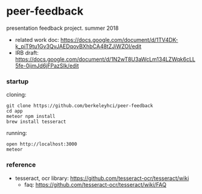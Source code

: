 # peer-feedback

presentation feedback project. summer 2018

- related work doc: https://docs.google.com/document/d/1TV4DK-k_piT9tu1Gv3QvJAEDqovBXhbCA48tZJiWZOI/edit
- IRB draft: https://docs.google.com/document/d/1N2wT8U3aWcLm134LZWqk6cLL5fe-0ijmJd6jFPazSIk/edit

### startup

cloning:

    git clone https://github.com/berkeleyhci/peer-feedback
    cd app
    meteor npm install
    brew install tesseract

running:

    open http://localhost:3000
    meteor

### reference

- tesseract, ocr library: https://github.com/tesseract-ocr/tesseract/wiki
    - faq: https://github.com/tesseract-ocr/tesseract/wiki/FAQ

